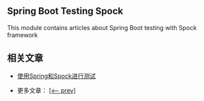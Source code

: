 ## Spring Boot Testing Spock

This module contains articles about Spring Boot testing with Spock framework

## 相关文章

+ [使用Spring和Spock进行测试](http://tu-yucheng.github.io/springboot/2023/05/12/spring-spock-testing.html)

- 更多文章： [[<-- prev]](../spring-boot-testing-2/README.md)